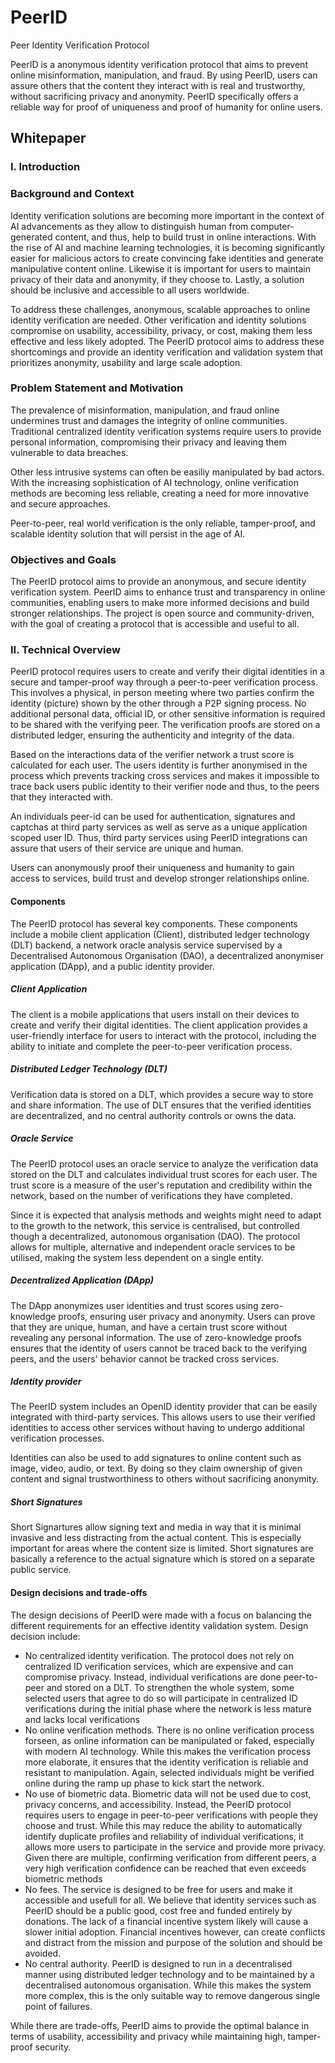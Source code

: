 # PeerID
Peer Identity Verification Protocol

PeerID is a anonymous identity verification protocol that aims to prevent online misinformation, manipulation, and fraud. By using PeerID, users can assure others that the content they interact with is real and trustworthy, without sacrificing privacy and anonymity. PeerID specifically offers a reliable way for proof of uniqueness and proof of humanity for online users.

## Whitepaper

### I. Introduction

### Background and Context

Identity verification solutions are becoming more important in the context of AI advancements as they allow to distinguish human from computer-generated content, and thus, help to build trust in online interactions. With the rise of AI and machine learning technologies, it is becoming significantly easier for malicious actors to create convincing fake identities and generate manipulative content online. Likewise it is important for users to maintain privacy of their data and anonymity, if they choose to. Lastly, a solution should be inclusive and accessible to all users worldwide.

To address these challenges, anonymous, scalable approaches to online identity verification are needed. Other verification and identity solutions compromise on usability, accessibility, privacy, or cost, making them less effective and less likely adopted. The PeerID protocol aims to address these shortcomings and provide an identity verification and validation system that prioritizes anonymity, usability and large scale adoption.

### Problem Statement and Motivation

The prevalence of misinformation, manipulation, and fraud online undermines trust and damages the integrity of online communities. Traditional centralized identity verification systems require users to provide personal information, compromising their privacy and leaving them vulnerable to data breaches.

Other less intrusive systems can often be easiliy manipulated by bad actors. With the increasing sophistication of AI technology, online verification methods are becoming less reliable, creating a need for more innovative and secure approaches. 

Peer-to-peer, real world verification is the only reliable, tamper-proof, and scalable identity solution that will persist in the age of AI.

### Objectives and Goals

The PeerID protocol aims to provide an anonymous, and secure identity verification system. PeerID aims to enhance trust and transparency in online communities, enabling users to make more informed decisions and build stronger relationships. The project is open source and community-driven, with the goal of creating a protocol that is accessible and useful to all.

### II. Technical Overview

PeerID protocol requires users to create and verify their digital identities in a secure and tamper-proof way through a peer-to-peer verification process. This involves a physical, in person meeting where two parties confirm the identity (picture) shown by the other through a P2P signing process. No additional personal data, official ID, or other sensitive information is required to be shared with the verifying peer. The verification proofs are stored on a distributed ledger, ensuring the authenticity and integrity of the data.

Based on the interactions data of the verifier network a trust score is calculated for each user. The users identity is further anonymised in the process which prevents tracking cross services and makes it impossible to trace back users public identity to their verifier node and thus, to the peers that they interacted with.

An individuals peer-id can be used for authentication, signatures and captchas at third party services as well as serve as a unique application scoped user ID. Thus, third party services using PeerID integrations can assure that users of their service are unique and human.

Users can anonymously proof their uniqueness and humanity to gain access to services, build trust and develop stronger relationships online.

#### Components

The PeerID protocol has several key components. These components include a mobile client application (Client), distributed ledger technology (DLT) backend, a network oracle analysis service supervised by a Decentralised Autonomous Organisation (DAO), a decentralized anonymiser application (DApp), and a public identity provider.

##### Client Application

The client is a mobile applications that users install on their devices to create and verify their digital identities. The client application provides a user-friendly interface for users to interact with the protocol, including the ability to initiate and complete the peer-to-peer verification process.

##### Distributed Ledger Technology (DLT)

Verification data is stored on a DLT, which provides a secure way to store and share information. The use of DLT ensures that the verified identities are decentralized, and no central authority controls or owns the data.

##### Oracle Service

The PeerID protocol uses an oracle service to analyze the verification data stored on the DLT and calculates individual trust scores for each user. The trust score is a measure of the user's reputation and credibility within the network, based on the number of verifications they have completed.

Since it is expected that analysis methods and weights might need to adapt to the growth to the network, this service is centralised, but controlled though a decentralized, autonomous organisation (DAO). The protocol allows for multiple, alternative and independent oracle services to be utilised, making the system less dependent on a single entity.  

##### Decentralized Application (DApp)

The DApp anonymizes user identities and trust scores using zero-knowledge proofs, ensuring user privacy and anonymity. Users can prove that they are unique, human, and have a certain trust score without revealing any personal information. The use of zero-knowledge proofs ensures that the identity of users cannot be traced back to the verifying peers, and the users' behavior cannot be tracked cross services.

##### Identity provider

The PeerID system includes an OpenID identity provider that can be easily integrated with third-party services. This allows users to use their verified identities to access other services without having to undergo additional verification processes.

Identities can also be used to add signatures to online content such as image, video, audio, or text. By doing so they claim ownership of given content and signal trustworthiness to others without sacrificing anonymity.

##### Short Signatures

Short Signartures allow signing text and media in way that it is minimal invasive and less distracting from the actual content. This is especially important for areas where the content size is limited. Short signatures are basically a reference to the actual signature which is stored on a separate public service.

#### Design decisions and trade-offs

The design decisions of PeerID were made with a focus on balancing the different requirements for an effective identity validation system. Design decision include:

- No centralized identity verification. The protocol does not rely on centralized ID verification services, which are expensive and can compromise privacy. Instead, individual verifications are done peer-to-peer and stored on a DLT. To strengthen the whole system, some selected users that agree to do so will participate in centralized ID verifications during the initial phase where the network is less mature and lacks local verifications
- No online verification methods. There is no online verification process forseen, as online information can be manipulated or faked, especially with modern AI technology. While this makes the verification process more elaborate, it ensures that the identity verification is reliable and resistant to manipulation. Again, selected individuals might be verified online during the ramp up phase to kick start the network.
- No use of biometric data. Biometric data will not be used due to cost, privacy concerns, and accessibility. Instead, the PeerID protocol requires users to engage in peer-to-peer verifications with people they choose and trust. While this may reduce the ability to automatically identify duplicate profiles and reliability of individual verifications, it allows more users to participate in the service and provide more privacy. Given there are multiple, confirming verification from different peers, a very high verification confidence can be reached that even exceeds biometric methods
- No fees. The service is designed to be free for users and make it accessible and usefull for all. We believe that identity services such as PeerID should be a public good, cost free and funded entirely by donations. The lack of a financial incentive system likely will cause a slower initial adoption. Financial incentives however, can create conflicts and distract from the mission and purpose of the solution and should be avoided.
- No central authority. PeerID is designed to run in a decentralised manner using distributed ledger technology and to be maintained by a decentralised autonomous organisation. While this makes the system more complex, this is the only suitable way to remove dangerous single point of failures.

While there are trade-offs, PeerID aims to provide the optimal balance in terms of usability, accessibility and privacy while maintaining high, tamper-proof security.
